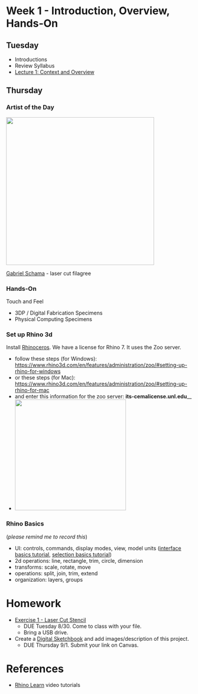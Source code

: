 # Week 1 - Introduction, Overview, Hands-On

## Tuesday
- Introductions
- Review Syllabus
- [Lecture 1: Context and Overview](https://docs.google.com/presentation/d/1rdQ6GW55rUbtzcVgvRdJd38HRzeoCYWv9SFrszI7yak/edit?usp=sharing)

## Thursday

### Artist of the Day

<img src="https://user-images.githubusercontent.com/1598545/186651503-cd6f4b1e-3caa-4558-bd56-8bebda4ab708.png" width=400>

[Gabriel Schama](https://www.gabrielschama.com/2016lasercuts/) - laser cut filagree

### Hands-On
Touch and Feel
  - 3DP / Digital Fabrication Specimens
  - Physical Computing Specimens

### Set up Rhino 3d
Install [Rhinoceros](https://www.rhino3d.com/). We have a license for Rhino 7. It uses the Zoo server.
  - follow these steps (for Windows): https://www.rhino3d.com/en/features/administration/zoo/#setting-up-rhino-for-windows
  - or these steps (for Mac): https://www.rhino3d.com/en/features/administration/zoo/#setting-up-rhino-for-mac
  - and enter this information for the zoo server: **its-cemalicense.unl.edu**__
  - <img src="https://user-images.githubusercontent.com/1598545/186644741-11696636-c79e-4d3c-8044-84b81838b571.png" width=300>

### Rhino Basics
(_please remind me to record this_)
  - UI: controls, commands, display modes, view, model units ([interface basics tutorial](https://www.rhino3d.com/learn/?query=kind:%20jump_start%20tag:%20interface,rhino&modal=null), [selection basics tutorial](https://www.rhino3d.com/learn/?query=kind:%20jump_start%20tag:%20selection)) 
  - 2d operations: line, rectangle, trim, circle, dimension
  - transforms: scale, rotate, move
  - operations: split, join, trim, extend
  - organization: layers, groups

# Homework
- [Exercise 1 - Laser Cut Stencil](../exercises/ex1.md)
  - DUE Tuesday 8/30. Come to class with your file. 
  - Bring a USB drive.
- Create a [Digital Sketchbook](https://canvas.unl.edu/courses/137404/assignments/1281430) and add images/description of this project.
  - DUE Thursday 9/1. Submit your link on Canvas.

# References
- [Rhino Learn](https://www.rhino3d.com/learn/?keyword=kind:%20rhino_win) video tutorials
